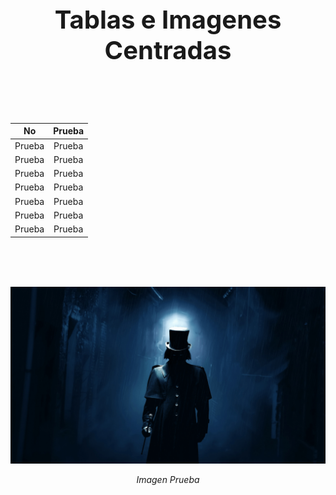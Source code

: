 <h1 style="font-size: 40px; font-weight: bold; text-align: center"> Tablas e Imagenes Centradas </h1>

<br><br><br>

<div align="center">

| No  |  Prueba  |
| :-: | :-:| 
| Prueba | Prueba |
| Prueba | Prueba |
| Prueba | Prueba |
| Prueba | Prueba |
| Prueba | Prueba |
| Prueba | Prueba |
| Prueba | Prueba |

</div>


<br><br><br>

<div style="text-align: center;">


![Imagen Prueba](./Images/ImageEj.png)

*Imagen Prueba*

</div>